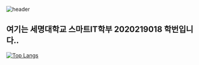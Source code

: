   ![header](https://capsule-render.vercel.app/api?type=slice&color=auto&height=300&section=header&text=Hello&fontSize=70&rotate=30)

<h2>여기는 세명대학교 스마트IT학부 2020219018 학번입니다.. </h2>

[![Top Langs](https://github-readme-stats.vercel.app/api/top-langs/?username=JSblow001&layout=compact)](https://github.com/Jsblow001/github-readme-stats)
